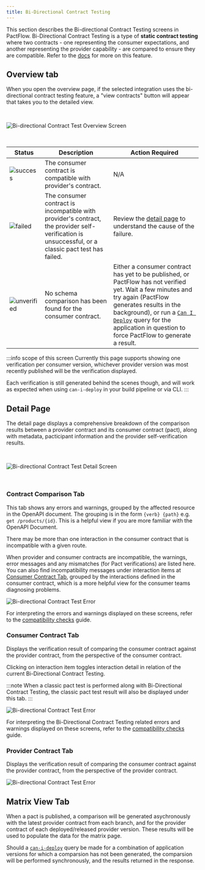 ```yaml
---
title: Bi-Directional Contract Testing
---
```


This section describes the Bi-directional Contract Testing screens in PactFlow. Bi-Directional Contract Testing is a type of **static contract testing** where two contracts - one representing the consumer expectations, and another representing the provider capability - are compared to ensure they are compatible. Refer to the [docs](/docs/bi-directional-contract-testing) for more on this feature.

## Overview tab

When you open the overview page, if the selected integration uses the bi-directional contract testing feature, a "view contracts" button will appear that takes you to the detailed view.

&nbsp;

![Bi-directional Contract Test Overview Screen](/ui/bdct-overview.png)

&nbsp;

<div class="status-table">

| Status | Description | Action Required |
|-------------|-------------|-|
| ![success](/ui/success.png) | The consumer contract is compatible with provider's contract.| N/A |
| ![failed](/ui/failed.png) | The consumer contract is incompatible with provider's contract, the provider self-verification is unsuccessful, or a classic pact test has failed. | Review the [detail page](#detail-page) to understand the cause of the failure. |
| ![unverified](/ui/unverified.png) | No schema comparison has been found for the consumer contract. | Either a consumer contract has yet to be published, or PactFlow has not verified yet. Wait a few minutes and try again (PactFlow generates results in the background), or run a [`Can I Deploy`](/docs/user-interface/can-i-deploy) query for the application in question to force PactFlow to generate a result. |

</div>

:::info scope of this screen
Currently this page supports showing one verification per consumer version, whichever provider version was most recently published will be the verification displayed.

Each verification is still generated behind the scenes though, and will work as expected when using `can-i-deploy` in your build pipeline or via CLI.
:::

## Detail Page

The detail page displays a comprehensive breakdown of the comparison results between a provider contract and its consumer contract (pact), along with metadata, pacticipant information and the provider self-verification results.

&nbsp;

![Bi-directional Contract Test Detail Screen](/ui/bdct-cross-comparison.png)

&nbsp;

### Contract Comparison Tab

This tab shows any errors and warnings, grouped by the affected resource in the OpenAPI document. The grouping is in the form `{verb} {path}` e.g. `get /products/{id}`. This is a helpful view if you are more familiar with the OpenAPI Document.

There may be more than one interaction in the consumer contract that is incompatible with a given route.

When provider and consumer contracts are incompatible, the warnings, error messages and any mismatches (for Pact verifications) are listed here. You can also find incompatibility messages under interaction items at [Consumer Contract Tab](#consumer-contract-tab), grouped by the interactions defined in the consumer contract, which is a more helpful view for the consumer teams diagnosing problems.

![Bi-directional Contract Test Error](/ui/bdct-cross-comparison-error.png)

For interpreting the errors and warnings displayed on these screens, refer to the [compatibility checks](/docs/bi-directional-contract-testing/compatibility-checks) guide.

### Consumer Contract Tab

Displays the verification result of comparing the consumer contract against the provider contract, from the perspective of the consumer contract.

Clicking on interaction item toggles interaction detail in relation of the current Bi-Directional Contract Testing.

:::note
When a classic pact test is performed along with Bi-Directional Contract Testing, the classic pact test result will also be displayed under this tab.
:::

![Bi-directional Contract Test Error](/ui/bdct-cross-comparison-error-consumer-tab.png)

For interpreting the Bi-Directional Contract Testing related errors and warnings displayed on these screens, refer to the [compatibility checks](/docs/bi-directional-contract-testing/compatibility-checks) guide.

### Provider Contract Tab

Displays the verification result of comparing the consumer contract against the provider contract, from the perspective of the provider contract.

![Bi-directional Contract Test Error](/ui/bdct-cross-comparison-error-provider-tab.png)




## Matrix View Tab

When a pact is published, a comparison will be generated asychronously with the latest provider contract from each branch, and for the provider contract of each deployed/released provider version. These results will be used to populate the data for the matrix page.

Should a [`can-i-deploy`](https://docs.pact.io/pact_broker/can_i_deploy) query be made for a combination of application versions for which a comparsion has not been generated, the comparsion will be performed synchronously, and the results returned in the response.


